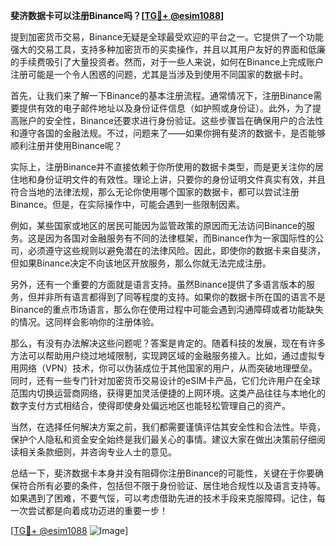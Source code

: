 **斐济数据卡可以注册Binance吗？[[TG💪+ @esim1088](https://t.me/s/esim1088)]**

提到加密货币交易，Binance无疑是全球最受欢迎的平台之一。它提供了一个功能强大的交易工具，支持多种加密货币的买卖操作，并且以其用户友好的界面和低廉的手续费吸引了大量投资者。然而，对于一些人来说，如何在Binance上完成账户注册可能是一个令人困惑的问题，尤其是当涉及到使用不同国家的数据卡时。

首先，让我们来了解一下Binance的基本注册流程。通常情况下，注册Binance需要提供有效的电子邮件地址以及身份证件信息（如护照或身份证）。此外，为了提高账户的安全性，Binance还要求进行身份验证。这些步骤旨在确保用户的合法性和遵守各国的金融法规。不过，问题来了——如果你拥有斐济的数据卡，是否能够顺利注册并使用Binance呢？

实际上，注册Binance并不直接依赖于你所使用的数据卡类型，而是更关注你的居住地和身份证明文件的有效性。理论上讲，只要你的身份证明文件真实有效，并且符合当地的法律法规，那么无论你使用哪个国家的数据卡，都可以尝试注册Binance。但是，在实际操作中，可能会遇到一些限制因素。

例如，某些国家或地区的居民可能因为监管政策的原因而无法访问Binance的服务。这是因为各国对金融服务有不同的法律框架，而Binance作为一家国际性的公司，必须遵守这些规则以避免潜在的法律风险。因此，即使你的数据卡来自斐济，但如果Binance决定不向该地区开放服务，那么你就无法完成注册。

另外，还有一个重要的方面就是语言支持。虽然Binance提供了多语言版本的服务，但并非所有语言都得到了同等程度的支持。如果你的数据卡所在国的语言不是Binance的重点市场语言，那么你在使用过程中可能会遇到沟通障碍或者功能缺失的情况。这同样会影响你的注册体验。

那么，有没有办法解决这些问题呢？答案是肯定的。随着科技的发展，现在有许多方法可以帮助用户绕过地域限制，实现跨区域的金融服务接入。比如，通过虚拟专用网络（VPN）技术，你可以伪装成位于其他国家的用户，从而突破地理壁垒。同时，还有一些专门针对加密货币交易设计的eSIM卡产品，它们允许用户在全球范围内切换运营商网络，获得更加灵活便捷的上网环境。这类产品往往与本地化的数字支付方式相结合，使得即使身处偏远地区也能轻松管理自己的资产。

当然，在选择任何解决方案之前，我们都需要谨慎评估其安全性和合法性。毕竟，保护个人隐私和资金安全始终是我们最关心的事情。建议大家在做出决策前仔细阅读相关条款细则，并咨询专业人士的意见。

总结一下，斐济数据卡本身并没有阻碍你注册Binance的可能性，关键在于你要确保符合所有必要的条件，包括但不限于身份验证、居住地合规性以及语言支持等。如果遇到了困难，不要气馁，可以考虑借助先进的技术手段来克服障碍。记住，每一次尝试都是向着成功迈进的重要一步！

[[TG💪+ @esim1088](https://t.me/s/esim1088) ![Image](https://i.postimg.cc/4NQfJmqS/Snipaste-2025-05-13-00-14-12.png)]